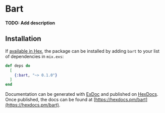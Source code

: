 # Bart

**TODO: Add description**

## Installation

If [available in Hex](https://hex.pm/docs/publish), the package can be installed
by adding `bart` to your list of dependencies in `mix.exs`:

```elixir
def deps do
  [
    {:bart, "~> 0.1.0"}
  ]
end
```

Documentation can be generated with [ExDoc](https://github.com/elixir-lang/ex_doc)
and published on [HexDocs](https://hexdocs.pm). Once published, the docs can
be found at [https://hexdocs.pm/bart](https://hexdocs.pm/bart).

